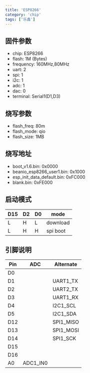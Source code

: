 ```yaml
---
title: 'ESP8266'
category: 'chip'
tags: ['乐鑫']
---
```


## 固件参数

- chip: ESP8266
- flash: 1M (Bytes)
- frequency: 160MHz,80MHz
- uart: 2
- spi: 1
- i2c: 1
- adc: 1
- dac: 0
- terminal: Serial1(D1,D3)

## 烧写参数

- flash_freq: 80m
- flash_mode: qio
- flash_size: 1MB

## 烧写地址

- boot_v1.6.bin: 0x0000
- beanio_esp8266_user1.bin: 0x1000
- esp_init_data_default.bin: 0xFC000
- blank.bin: 0xFE000

## 启动模式

| D15 | D2  | D0  | mode     |
| --- | --- | --- | -------- |
| L   | H   | L   | download |
| L   | H   | H   | spi boot |

## 引脚说明

| Pin | ADC      | Alternate |
| --- | -------- | --------- |
| D0  |          |           |
| D1  |          | UART1_TX  |
| D2  |          | UART2_TX  |
| D3  |          | UART1_RX  |
| D4  |          | I2C1_SCL  |
| D5  |          | I2C1_SDA  |
| D12 |          | SPI1_MISO |
| D13 |          | SPI1_MOSI |
| D14 |          | SPI1_SCK  |
| D15 |          |           |
| D16 |          |           |
| A0  | ADC1_IN0 |           |
